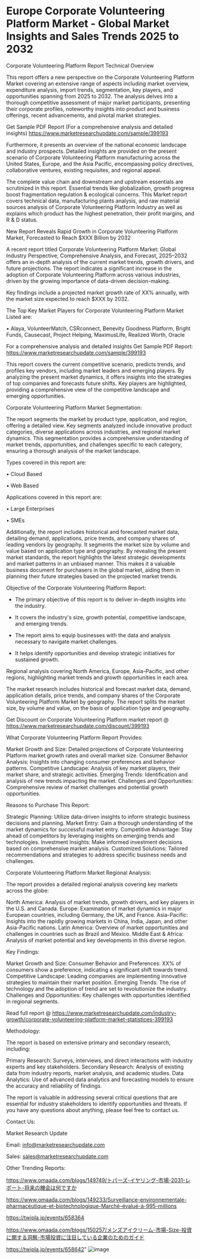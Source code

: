 # Europe Corporate Volunteering Platform Market - Global Market Insights and Sales Trends 2025 to 2032
Corporate Volunteering Platform Report Technical Overview

This report offers a new perspective on the Corporate Volunteering Platform Market covering an extensive range of aspects including market overview, expenditure analysis, import trends, segmentation, key players, and opportunities spanning from 2025 to 2032. The analysis delves into a thorough competitive assessment of major market participants, presenting their corporate profiles, noteworthy insights into product and business offerings, recent advancements, and pivotal market strategies.

Get Sample PDF Report (For a comprehensive analysis and detailed insights) https://www.marketresearchupdate.com/sample/399193

Furthermore, it presents an overview of the national economic landscape and industry prospects. Detailed insights are provided on the present scenario of Corporate Volunteering Platform manufacturing across the United States, Europe, and the Asia Pacific, encompassing policy directives, collaborative ventures, existing requisites, and regional appeal.

The complete value chain and downstream and upstream essentials are scrutinized in this report. Essential trends like globalization, growth progress boost fragmentation regulation & ecological concerns. This Market report covers technical data, manufacturing plants analysis, and raw material sources analysis of Corporate Volunteering Platform Industry as well as explains which product has the highest penetration, their profit margins, and R & D status.

New Report Reveals Rapid Growth in Corporate Volunteering Platform Market, Forecasted to Reach $XXX Billion by 2032

A recent report titled Corporate Volunteering Platform Market: Global Industry Perspective, Comprehensive Analysis, and Forecast, 2025–2032 offers an in-depth analysis of the current market trends, growth drivers, and future projections. The report indicates a significant increase in the adoption of Corporate Volunteering Platform across various industries, driven by the growing importance of data-driven decision-making.

Key findings include a projected market growth rate of XX% annually, with the market size expected to reach $XXX by 2032.

The Top Key Market Players for Corporate Volunteering Platform Market Listed are:

• Alaya, VolunteerMatch, CSRconnect, Benevity Goodness Platform, Bright Funds, Causecast, Project Helping, MaximusLife, Realized Worth, Oracle

For a comprehensive analysis and detailed insights Get Sample PDF Report: https://www.marketresearchupdate.com/sample/399193

This report covers the current competitive scenario, predicts trends, and profiles key vendors, including market leaders and emerging players. By analyzing the present market dynamics, it offers insights into the strategies of top companies and forecasts future shifts. Key players are highlighted, providing a comprehensive view of the competitive landscape and emerging opportunities.

Corporate Volunteering Platform Market Segmentation:

The report segments the market by product type, application, and region, offering a detailed view. Key segments analyzed include innovative product categories, diverse applications across industries, and regional market dynamics. This segmentation provides a comprehensive understanding of market trends, opportunities, and challenges specific to each category, ensuring a thorough analysis of the market landscape.

Types covered in this report are:

• Cloud Based

• Web Based

Applications covered in this report are:

• Large Enterprises

• SMEs

Additionally, the report includes historical and forecasted market data, detailing demand, applications, price trends, and company shares of leading vendors by geography. It segments the market size by volume and value based on application type and geography. By revealing the present market standards, the report highlights the latest strategic developments and market patterns in an unbiased manner. This makes it a valuable business document for purchasers in the global market, aiding them in planning their future strategies based on the projected market trends.

Objective of the Corporate Volunteering Platform Report:

- The primary objective of this report is to deliver in-depth insights into the industry.

- It covers the industry's size, growth potential, competitive landscape, and emerging trends.

- The report aims to equip businesses with the data and analysis necessary to navigate market challenges.

- It helps identify opportunities and develop strategic initiatives for sustained growth.

Regional analysis covering North America, Europe, Asia-Pacific, and other regions, highlighting market trends and growth opportunities in each area.

The market research includes historical and forecast market data, demand, application details, price trends, and company shares of the Corporate Volunteering Platform Market by geography. The report splits the market size, by volume and value, on the basis of application type and geography.

Get Discount on Corporate Volunteering Platform market report @ https://www.marketresearchupdate.com/discount/399193

What Corporate Volunteering Platform Report Provides:

Market Growth and Size: Detailed projections of Corporate Volunteering Platform market growth rates and overall market size.
Consumer Behavior Analysis: Insights into changing consumer preferences and behavior patterns.
Competitive Landscape: Analysis of key market players, their market share, and strategic activities.
Emerging Trends: Identification and analysis of new trends impacting the market.
Challenges and Opportunities: Comprehensive review of market challenges and potential growth opportunities.

Reasons to Purchase This Report:

Strategic Planning: Utilize data-driven insights to inform strategic business decisions and planning.
Market Entry: Gain a thorough understanding of the market dynamics for successful market entry.
Competitive Advantage: Stay ahead of competitors by leveraging insights on emerging trends and technologies.
Investment Insights: Make informed investment decisions based on comprehensive market analysis.
Customized Solutions: Tailored recommendations and strategies to address specific business needs and challenges.

Corporate Volunteering Platform Market Regional Analysis:

The report provides a detailed regional analysis covering key markets across the globe:

North America: Analysis of market trends, growth drivers, and key players in the U.S. and Canada.
Europe: Examination of market dynamics in major European countries, including Germany, the UK, and France.
Asia-Pacific: Insights into the rapidly growing markets in China, India, Japan, and other Asia-Pacific nations.
Latin America: Overview of market opportunities and challenges in countries such as Brazil and Mexico.
Middle East & Africa: Analysis of market potential and key developments in this diverse region.

Key Findings:

Market Growth and Size:
Consumer Behavior and Preferences: XX% of consumers show a preference, indicating a significant shift towards trend.
Competitive Landscape: Leading companies are implementing innovative strategies to maintain their market position.
Emerging Trends: The rise of technology and the adoption of trend are set to revolutionize the industry.
Challenges and Opportunities: Key challenges with opportunities identified in regional segments.

Read full report @ https://www.marketresearchupdate.com/industry-growth/corporate-volunteering-platform-market-statistices-399193

Methodology:

The report is based on extensive primary and secondary research, including:

Primary Research: Surveys, interviews, and direct interactions with industry experts and key stakeholders.
Secondary Research: Analysis of existing data from industry reports, market analysis, and academic studies.
Data Analytics: Use of advanced data analytics and forecasting models to ensure the accuracy and reliability of findings.

The report is valuable in addressing several critical questions that are essential for industry stakeholders to identify opportunities and threats. If you have any questions about anything, please feel free to contact us.

Contact Us:

Market Research Update

Email: info@marketresearchupdate.com

Sales: sales@marketresearchupdate.com

Other Trending Reports:

https://www.omaada.com/blogs/149749/トパーズ-イヤリング-市場-2031-レポート-将来の機会は何ですか

https://www.omaada.com/blogs/149233/Surveillance-environnementale-pharmaceutique-et-biotechnologique-Marché-évalué-à-995-millions

https://twipla.jp/events/658364

https://www.omaada.com/blogs/150257/メンズアイクリーム-市場-Size-投資に関する洞察-市場投資に注目している企業のためのガイド

https://twipla.jp/events/658642"
![image](https://github.com/user-attachments/assets/5e2a5715-9334-469c-bbb7-84d016063aa0)
